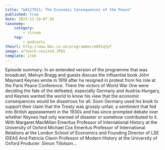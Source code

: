 ```yaml
---
title: "&#127911; The Economic Consequences of the Peace"
published: true
date: 2023-11-10-07-26
taxonomy:
    category:
        - stream
    tag:
        - podcasts
theurl: http://www.bbc.co.uk/programmes/m001qtpf
image: artwork-resized.JPEG
template: item
---
```


Episode summary: In an extended version of the programme that was broadcast, Melvyn Bragg and guests discuss the influential book John Maynard Keynes wrote in 1919 after he resigned in protest from his role at the Paris Peace Conference. There the victors of World War One were deciding the fate of the defeated, especially Germany and Austria-Hungary, and Keynes wanted the world to know his view that the economic consequences would be disastrous for all. Soon Germany used his book to support their claim that the Treaty was grossly unfair, a sentiment that fed into British appeasement in the 1930s and has since prompted debate over whether Keynes had only warned of disaster or somehow contributed to it. With Margaret MacMillan Emeritus Professor of International History at the University of Oxford Michael Cox Emeritus Professor of International Relations at the London School of Economics and Founding Director of LSE IDEAS And Patricia Clavin Professor of Modern History at the University of Oxford Producer: Simon Tillotson&hellip;
